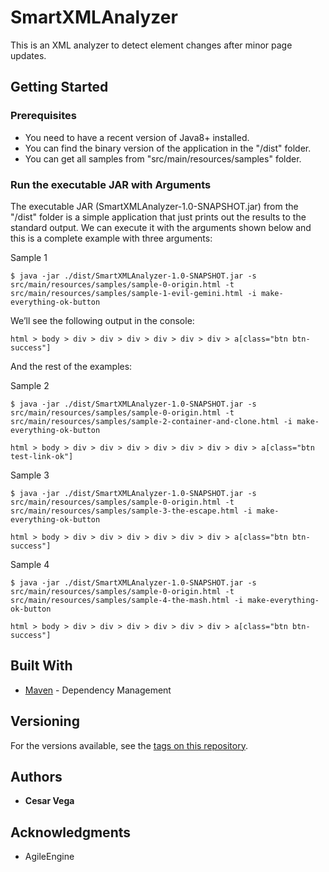 # SmartXMLAnalyzer

This is an XML analyzer to detect element changes after minor page updates.

## Getting Started

### Prerequisites

- You need to have a recent version of Java8+ installed.
- You can find the binary version of the application in the "/dist" folder.
- You can get all samples from "src/main/resources/samples" folder.

### Run the executable JAR with Arguments

The executable JAR (SmartXMLAnalyzer-1.0-SNAPSHOT.jar) from the "/dist" folder is a simple application that just prints
out the results to the standard output.
We can execute it with the arguments shown below and this is a complete example with three arguments:

Sample 1
```
$ java -jar ./dist/SmartXMLAnalyzer-1.0-SNAPSHOT.jar -s src/main/resources/samples/sample-0-origin.html -t src/main/resources/samples/sample-1-evil-gemini.html -i make-everything-ok-button
```
We’ll see the following output in the console:
```
html > body > div > div > div > div > div > div > a[class="btn btn-success"]
```

And the rest of the examples:

Sample 2
```
$ java -jar ./dist/SmartXMLAnalyzer-1.0-SNAPSHOT.jar -s src/main/resources/samples/sample-0-origin.html -t src/main/resources/samples/sample-2-container-and-clone.html -i make-everything-ok-button

html > body > div > div > div > div > div > div > div > a[class="btn test-link-ok"]
```

Sample 3
```
$ java -jar ./dist/SmartXMLAnalyzer-1.0-SNAPSHOT.jar -s src/main/resources/samples/sample-0-origin.html -t src/main/resources/samples/sample-3-the-escape.html -i make-everything-ok-button

html > body > div > div > div > div > div > div > a[class="btn btn-success"]
```

Sample 4
```
$ java -jar ./dist/SmartXMLAnalyzer-1.0-SNAPSHOT.jar -s src/main/resources/samples/sample-0-origin.html -t src/main/resources/samples/sample-4-the-mash.html -i make-everything-ok-button

html > body > div > div > div > div > div > div > a[class="btn btn-success"]
```

## Built With

* [Maven](https://maven.apache.org/) - Dependency Management

## Versioning

For the versions available, see the [tags on this repository](https://github.com/gitcvega/SmartXMLAnalyzer/tags).

## Authors

* **Cesar Vega**

## Acknowledgments

* AgileEngine

